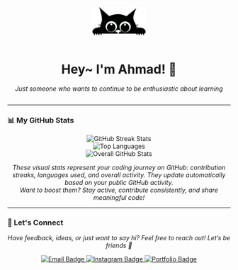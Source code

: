 <div align="center" style="display: flex; align-items: center; justify-content: center; gap: 20px; flex-wrap: wrap;">
  <img src="catGit.webp" width="120" alt="Animated gray cat" />
  <div>
    <h1>Hey~ I'm Ahmad! 👋</h1>
    <p><i>Just someone who wants to continue to be enthusiastic about learning</i></p>
  </div>
</div>

---

### 📊 My GitHub Stats

<p align="center">
  <img src="https://github-readme-streak-stats.herokuapp.com/?user=ahmd1-03&theme=tokyonight&hide_border=true" alt="GitHub Streak Stats" />
  <br />
  <img src="https://github-readme-stats.vercel.app/api/top-langs/?username=ahmd1-03&layout=compact&theme=tokyonight&hide_border=true" alt="Top Languages" />
  <br />
  <img src="https://github-readme-stats.vercel.app/api?username=ahmd1-03&show_icons=true&theme=tokyonight&hide_border=true" alt="Overall GitHub Stats" />
</p>

<p align="center">
  <i>These visual stats represent your coding journey on GitHub: contribution streaks, languages used, and overall activity. They update automatically based on your public GitHub activity.</i><br />
  <i>Want to boost them? Stay active, contribute consistently, and share meaningful code!</i>
</p>

---

### 💬 Let's Connect

<p align="center"><i>Have feedback, ideas, or just want to say hi? Feel free to reach out! Let’s be friends 🌟</i></p>

<p align="center">
  <a href="mailto:ahmad@email.com" target="_blank">
    <img src="https://img.shields.io/badge/Email-%23A855F7?style=for-the-badge&logo=gmail&logoColor=white" alt="Email Badge" />
  </a>
  <a href="https://instagram.com/yourusername" target="_blank">
    <img src="https://img.shields.io/badge/Instagram-%23E4405F?style=for-the-badge&logo=instagram&logoColor=white" alt="Instagram Badge" />
  </a>
  <a href="https://your-portfolio-link.com" target="_blank">
    <img src="https://img.shields.io/badge/Portfolio-%237B2CBF?style=for-the-badge&logo=codepen&logoColor=white" alt="Portfolio Badge" />
  </a>
</p>
